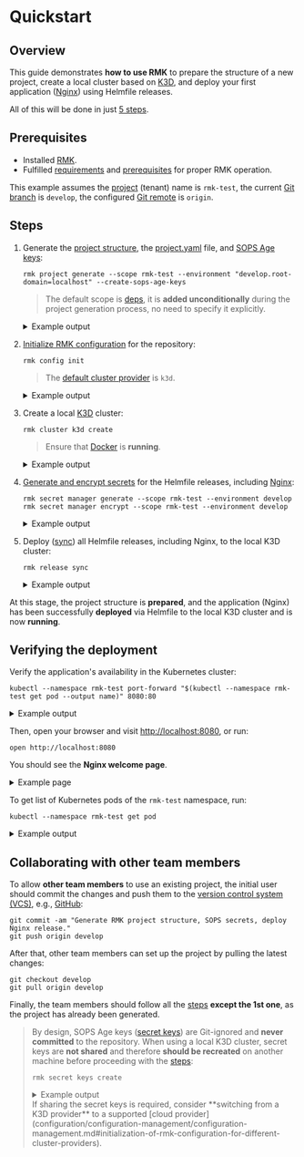 # Quickstart

## Overview

This guide demonstrates **how to use RMK** to prepare the structure of a new project, create a local cluster based on
[K3D](configuration/configuration-management/init-k3d-provider.md),
and deploy your first application ([Nginx](https://nginx.org/)) using Helmfile releases.

All of this will be done in just [5 steps](#steps).

## Prerequisites

- Installed [RMK](index.md#installation).
- Fulfilled [requirements](index.md#requirements)
  and [prerequisites](configuration/project-management/preparation-of-project-repository.md#prerequisites) for proper
  RMK operation.

This example assumes the [project](configuration/project-management/requirement-for-project-repository.md) (tenant) name
is `rmk-test`, the
current [Git branch](https://docs.github.com/en/pull-requests/collaborating-with-pull-requests/proposing-changes-to-your-work-with-pull-requests/about-branches)
is `develop`, the
configured [Git remote](https://docs.github.com/en/get-started/getting-started-with-git/managing-remote-repositories)
is `origin`.

## Steps

1. Generate
   the [project structure](configuration/project-management/requirement-for-project-repository.md#expected-repository-structure),
   the [project.yaml](configuration/project-management/preparation-of-project-repository.md#projectyaml) file, and [SOPS
   Age keys](configuration/secrets-management/secrets-management.md#secret-keys):

   ```shell
   rmk project generate --scope rmk-test --environment "develop.root-domain=localhost" --create-sops-age-keys
   ```

   > The default scope is [deps](https://github.com/edenlabllc/cluster-deps.bootstrap.infra/tree/develop/etc/deps), 
   > it is **added unconditionally** during the project generation process, no need to specify it explicitly.

   <details>
      <summary>Example output</summary>
      ```text
      2025-01-29T14:20:02.954+0100	INFO	file /home/user/rmk-test/etc/deps/develop/values/aws-cluster.yaml.gotmpl generated
      2025-01-29T14:20:02.956+0100	INFO	file /home/user/rmk-test/etc/deps/develop/values/azure-cluster.yaml.gotmpl generated
      2025-01-29T14:20:02.956+0100	INFO	file /home/user/rmk-test/etc/deps/develop/values/gcp-cluster.yaml.gotmpl generated
      2025-01-29T14:20:02.957+0100	INFO	file /home/user/rmk-test/etc/deps/develop/globals.yaml.gotmpl generated
      2025-01-29T14:20:02.957+0100	INFO	file /home/user/rmk-test/etc/deps/develop/releases.yaml generated
      2025-01-29T14:20:02.957+0100	INFO	file /home/user/rmk-test/etc/deps/develop/secrets/.spec.yaml.gotmpl generated
      2025-01-29T14:20:02.957+0100	INFO	file /home/user/rmk-test/etc/deps/develop/secrets/.sops.yaml generated
      2025-01-29T14:20:02.957+0100	INFO	file /home/user/rmk-test/etc/rmk-test/develop/globals.yaml.gotmpl generated
      2025-01-29T14:20:02.958+0100	INFO	file /home/user/rmk-test/etc/rmk-test/develop/releases.yaml generated
      2025-01-29T14:20:02.958+0100	INFO	file /home/user/rmk-test/etc/rmk-test/develop/secrets/.spec.yaml.gotmpl generated
      2025-01-29T14:20:02.958+0100	INFO	file /home/user/rmk-test/etc/rmk-test/develop/values/rmk-test-app.yaml.gotmpl generated
      2025-01-29T14:20:02.958+0100	INFO	file /home/user/rmk-test/etc/rmk-test/develop/secrets/.sops.yaml generated
      2025-01-29T14:20:02.958+0100	INFO	file /home/user/rmk-test/.gitignore generated
      2025-01-29T14:20:02.959+0100	INFO	file /home/user/rmk-test/helmfile.yaml.gotmpl generated
      2025-01-29T14:20:02.959+0100	INFO	file /home/user/rmk-test/README.md generated
      2025-01-29T14:20:02.986+0100	INFO	generate age key for scope: deps
      2025-01-29T14:20:02.986+0100	INFO	update SOPS config file: /home/user/rmk-test/etc/deps/develop/secrets/.sops.yaml
      2025-01-29T14:20:03.000+0100	INFO	generate age key for scope: rmk-test
      2025-01-29T14:20:03.001+0100	INFO	update SOPS config file: /home/user/rmk-test/etc/rmk-test/develop/secrets/.sops.yaml
      ```
   </details>

2. [Initialize RMK configuration](configuration/configuration-management/configuration-management.md#initialization-of-rmk-configuration)
   for the repository:

   ```shell
   rmk config init
   ```

   > The [default cluster provider](http://localhost:8000/rmk/commands/#init-i) is `k3d`.

   <details>
      <summary>Example output</summary>
      ```text
      2025-01-29T14:22:44.548+0100	INFO	loaded config file by path: /home/user/.rmk/config/rmk-test-develop.yaml
      2025-01-29T14:22:44.550+0100	INFO	RMK will use values for develop environment
      2025-01-29T14:22:44.553+0100	INFO	starting package download: cluster-deps.bootstrap.infra-v0.1.0
      2025-01-29T14:22:45.790+0100	INFO	downloaded: cluster-deps.bootstrap.infra-v0.1.0
      2025-01-29T14:22:45.793+0100	INFO	starting package download: helmfile.hooks.infra-v1.29.1
      2025-01-29T14:22:46.598+0100	INFO	downloaded: helmfile.hooks.infra-v1.29.1
      2025-01-29T14:22:46.864+0100	INFO	time spent on initialization: 2s
      ```
   </details>   

3. Create a local [K3D](configuration/configuration-management/init-k3d-provider.md) cluster:

   ```shell
   rmk cluster k3d create
   ```

   > Ensure that [Docker](https://www.docker.com/) is **running**.

   <details>
      <summary>Example output</summary>
      ```text
      INFO[0000] Using config file /var/folders/_d/y2s0znsj5l117xk90392xc540000gn/T/k3d-config.51481123.yaml (k3d.io/v1alpha5#simple)
      INFO[0000] portmapping '8080:80' targets the loadbalancer: defaulting to [servers:*:proxy agents:*:proxy]
      INFO[0000] portmapping '8443:443' targets the loadbalancer: defaulting to [servers:*:proxy agents:*:proxy]
      INFO[0000] portmapping '9111:9000' targets the loadbalancer: defaulting to [servers:*:proxy agents:*:proxy]
      INFO[0000] Prep: Network
      INFO[0000] Created network 'k3d-rmk-test-develop'
      INFO[0000] Created image volume k3d-rmk-test-develop-images
      INFO[0000] Starting new tools node...
      INFO[0000] Starting node 'k3d-rmk-test-develop-tools'
      INFO[0001] Creating node 'k3d-rmk-test-develop-server-0'
      INFO[0001] Creating LoadBalancer 'k3d-rmk-test-develop-serverlb'
      INFO[0002] Pulling image 'ghcr.io/k3d-io/k3d-proxy:5.7.3'
      INFO[0015] Using the k3d-tools node to gather environment information
      INFO[0016] Starting new tools node...
      INFO[0016] Starting node 'k3d-rmk-test-develop-tools'
      INFO[0019] Starting cluster 'rmk-test-develop'
      INFO[0019] Starting servers...
      INFO[0022] Starting node 'k3d-rmk-test-develop-server-0'
      INFO[0047] All agents already running.
      INFO[0047] Starting helpers...
      INFO[0047] Starting node 'k3d-rmk-test-develop-serverlb'
      INFO[0053] Injecting records for hostAliases (incl. host.k3d.internal) and for 3 network members into CoreDNS configmap...
      INFO[0056] Cluster 'rmk-test-develop' created successfully!
      INFO[0056] You can now use it like this:
      kubectl cluster-info
      ```
   </details>

4. [Generate and encrypt secrets](configuration/secrets-management/secrets-management.md#batch-secrets-management) for
   the Helmfile releases, including [Nginx](https://nginx.org/):

   ```shell
   rmk secret manager generate --scope rmk-test --environment develop
   rmk secret manager encrypt --scope rmk-test --environment develop
   ```

   <details>
      <summary>Example output</summary>
      ```text
      2025-01-29T14:19:57.396+0100	INFO	generating: /home/user/rmk-test/etc/rmk-test/develop/secrets/rmk-test-app.yaml
      2025-01-29T14:19:58.993+0100	INFO	encrypting: /home/user/rmk-test/etc/rmk-test/develop/secrets/rmk-test-app.yaml
      ```
   </details>

5. Deploy ([sync](configuration/release-management/release-management.md#synchronization-of-all-releases)) all
   Helmfile releases, including Nginx, to the local K3D cluster:

   ```shell
   rmk release sync
   ```

   <details>
      <summary>Example output</summary>
      ```text
      Release "rmk-test-app" does not exist. Installing it now.
      NAME: rmk-test-app
      LAST DEPLOYED: Wed Jan 29 14:23:54 2025
      NAMESPACE: rmk-test
      STATUS: deployed
      REVISION: 1
      TEST SUITE: None
      NOTES:
      The app will be available by url:
      rmk-test-app rmk-test 1 2025-01-29 14:23:54.839083 +0100 CET deployed app-1.6.0
      ```
   </details>

At this stage, the project structure is **prepared**, and the application (Nginx) has been successfully **deployed** via
Helmfile to the local K3D cluster and is now **running**.

## Verifying the deployment

Verify the application's availability in the Kubernetes cluster:

```shell
kubectl --namespace rmk-test port-forward "$(kubectl --namespace rmk-test get pod --output name)" 8080:80
```

<details>
   <summary>Example output</summary>
   ```text
   Forwarding from 127.0.0.1:8080 -> 80
   Forwarding from [::1]:8080 -> 80
   ```
</details>

Then, open your browser and visit [http://localhost:8080](http://localhost:8080), or run:

```shell
open http://localhost:8080
```

You should see the **Nginx welcome page**.

<details>
   <summary>Example page</summary>
   <h2><b>Welcome to nginx!</b></h2>
   <p>If you see this page, the nginx web server is successfully installed and
   working. Further configuration is required.</p>
   <p>For online documentation and support please refer to
   <a href="http://nginx.org/">nginx.org</a>.<br>
   Commercial support is available at
   <a href="http://nginx.com/">nginx.com</a>.</p>
   <p><em>Thank you for using nginx.</em></p>
</details>

To get list of Kubernetes pods of the `rmk-test` namespace, run:

```shell
kubectl --namespace rmk-test get pod
```

<details>
   <summary>Example output</summary>
   ```text
   NAME                           READY   STATUS    RESTARTS   AGE
   rmk-test-app-bd588bfd6-ch6n7   1/1     Running   0          3s
   ```
</details>

## Collaborating with other team members

To allow **other team members** to use an existing project, the initial user should commit the changes and push them to
the [version control system (VCS)](https://github.com/resources/articles/software-development/what-is-version-control),
e.g., [GitHub](https://github.com):

```shell
git commit -am "Generate RMK project structure, SOPS secrets, deploy Nginx release."
git push origin develop
```

After that, other team members can set up the project by pulling the latest changes:

```shell
git checkout develop
git pull origin develop
```

Finally, the team members should follow all the [steps](#steps) **except the 1st one**, as the project has already been
generated.

> By design, SOPS Age keys ([secret keys](configuration/secrets-management/secrets-management.md#secret-keys)) are
> Git-ignored and **never committed** to the repository. When using a local K3D cluster, secret keys are **not shared** 
> and therefore **should be recreated** on another machine before proceeding with the [steps](#steps):
>
> ```shell
> rmk secret keys create
> ```
> <details>
>   <summary>Example output</summary>
>   ```text
>   2025-01-29T16:23:00.325+0100	INFO	generate age key for scope: deps
>   2025-01-29T16:23:00.326+0100	INFO	update SOPS config file: /home/user/rmk-test/etc/deps/develop/secrets/.sops.yaml
>   2025-01-29T16:23:00.337+0100	INFO	generate age key for scope: rmk-test
>   2025-01-29T16:23:00.338+0100	INFO	update SOPS config file: /home/user/rmk-test/etc/rmk-test/develop/secrets/.sops.yaml
>   ```
> </details>
> If sharing the secret keys is required, consider **switching from a K3D provider** to a supported 
> [cloud provider](configuration/configuration-management/configuration-management.md#initialization-of-rmk-configuration-for-different-cluster-providers).
